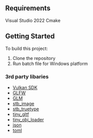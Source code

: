 ## Requirements
Visual Studio 2022
Cmake

## Getting Started
To build this project:
1. Clone the repository
2. Run batch file for Windows platform

### 3rd party libaries
- [Vulkan SDK](https://www.lunarg.com/vulkan-sdk/)
- [GLFW](https://github.com/glfw/glfw)
- [GLM](https://github.com/g-truc/glm)
- [stb_image](https://github.com/nothings/stb)
- [stb_truetype](https://github.com/nothings/stb)
- [tiny_gltf](https://github.com/syoyo/tinygltf)
- [tiny_obj_loader](https://github.com/tinyobjloader/tinyobjloader)
- [json](https://github.com/nlohmann/json)
- [toml](https://github.com/marzer/tomlplusplus)
